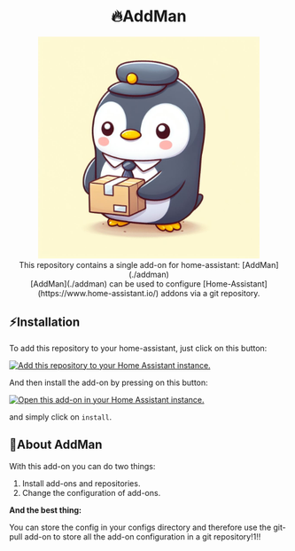 <h1 align="center">🔥AddMan</h1>

<p align="center">
  <img src="images/logo.jpg" width="400" />
  <br />
  This repository contains a single add-on for home-assistant: [AddMan](./addman)
  <br />
  [AddMan](./addman) can be used to configure [Home-Assistant](https://www.home-assistant.io/) addons
  via a git repository.
</p>

## ⚡Installation

To add this repository to your home-assistant, just click on this button:

[![Add this repository to your Home Assistant instance.][repo-badge]][repo]

And then install the add-on by pressing on this button:

[![Open this add-on in your Home Assistant instance.][addon-badge]][addon]

and simply click on `install`.

## 🐝About AddMan

With this add-on you can do two things:

1. Install add-ons and repositories.
2. Change the configuration of add-ons.

**And the best thing:**

You can store the config in your configs directory and therefore
use the git-pull add-on to store all the add-on configuration
in a git repository!1!!

[addon-badge]: https://my.home-assistant.io/badges/supervisor_addon.svg
[addon]: https://my.home-assistant.io/redirect/supervisor_addon/?addon=1fa9e8ff_addman&repository_url=https%3A%2F%2Fgithub.com%2Fdadav%2Fhass-addon-addman
[repo-badge]: https://my.home-assistant.io/badges/supervisor_add_addon_repository.svg
[repo]: https://my.home-assistant.io/redirect/supervisor_add_addon_repository/?repository_url=https%3A%2F%2Fgithub.com%2Fdadav%2Fhass-addon-addman
